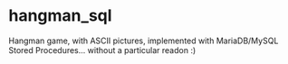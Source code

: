 hangman_sql
===========

Hangman game, with ASCII pictures, implemented with MariaDB/MySQL Stored Procedures... without a particular readon :) 

